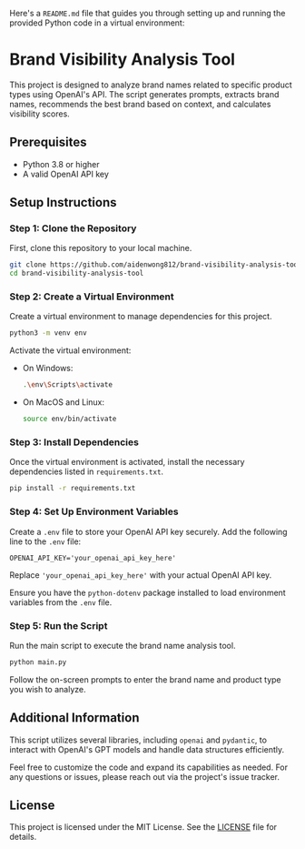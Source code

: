 Here's a `README.md` file that guides you through setting up and running the provided Python code in a virtual environment:

# Brand Visibility Analysis Tool

This project is designed to analyze brand names related to specific product types using OpenAI's API. The script generates prompts, extracts brand names, recommends the best brand based on context, and calculates visibility scores.

## Prerequisites

- Python 3.8 or higher
- A valid OpenAI API key

## Setup Instructions

### Step 1: Clone the Repository

First, clone this repository to your local machine.

```bash
git clone https://github.com/aidenwong812/brand-visibility-analysis-tool.git
cd brand-visibility-analysis-tool
```

### Step 2: Create a Virtual Environment

Create a virtual environment to manage dependencies for this project.

```bash
python3 -m venv env
```

Activate the virtual environment:

- On Windows:

  ```bash
  .\env\Scripts\activate
  ```

- On MacOS and Linux:

  ```bash
  source env/bin/activate
  ```

### Step 3: Install Dependencies

Once the virtual environment is activated, install the necessary dependencies listed in `requirements.txt`.

```bash
pip install -r requirements.txt
```

### Step 4: Set Up Environment Variables

Create a `.env` file to store your OpenAI API key securely. Add the following line to the `.env` file:

```plaintext
OPENAI_API_KEY='your_openai_api_key_here'
```

Replace `'your_openai_api_key_here'` with your actual OpenAI API key.

Ensure you have the `python-dotenv` package installed to load environment variables from the `.env` file.

### Step 5: Run the Script

Run the main script to execute the brand name analysis tool.

```bash
python main.py
```

Follow the on-screen prompts to enter the brand name and product type you wish to analyze.

## Additional Information

This script utilizes several libraries, including `openai` and `pydantic`, to interact with OpenAI's GPT models and handle data structures efficiently.

Feel free to customize the code and expand its capabilities as needed. For any questions or issues, please reach out via the project's issue tracker.

## License

This project is licensed under the MIT License. See the [LICENSE](LICENSE) file for details.